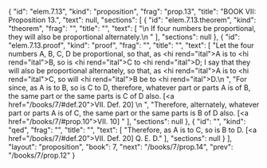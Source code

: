 {
  "id": "elem.7.13",
  "kind": "proposition",
  "frag": "prop.13",
  "title": "BOOK VII: Proposition 13.",
  "text": null,
  "sections": [
    {
      "id": "elem.7.13.theorem",
      "kind": "theorem",
      "frag": "",
      "title": "",
      "text": [
        "\n       If four numbers be proportional, they will also be proportional alternately.\n      "
      ],
      "sections": null
    },
    {
      "id": "elem.7.13.proof",
      "kind": "proof",
      "frag": "",
      "title": "",
      "text": [
        "Let the four numbers A, B, C, D be proportional, so that, as <hi rend=\"ital\">A</hi> is to <hi rend=\"ital\">B</hi>, so is <hi rend=\"ital\">C</hi> to <hi rend=\"ital\">D</hi>; I say that they will also be proportional alternately, so that, as <hi rend=\"ital\">A</hi> is to <hi rend=\"ital\">C</hi>, so will <hi rend=\"ital\">B</hi> be to <hi rend=\"ital\">D</hi>.\n      ",
        "For since, as A is to B, so is C to D, therefore, whatever part or parts A is of B, the same part or the same parts is C of D also. [<a href=\"/books/7/#def.20\">VII. Def. 20</a>] \n      ",
        "Therefore, alternately, whatever part or parts A is of C, the same part or the same parts is B of D also. [<a href=\"/books/7/#prop.10\">VII. 10</a>] "
      ],
      "sections": null
    },
    {
      "id": "",
      "kind": "qed",
      "frag": "",
      "title": "",
      "text": [
        "Therefore, as A is to C, so is B to D. [<a href=\"/books/7/#def.20\">VII. Def. 20</a>] Q. E. D."
      ],
      "sections": null
    }
  ],
  "layout": "proposition",
  "book": 7,
  "next": "/books/7/prop.14",
  "prev": "/books/7/prop.12"
}
